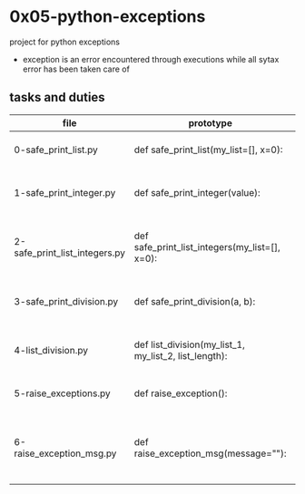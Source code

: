 # 0x05-python-exceptions
project for python exceptions
* exception is an error encountered through executions while all sytax error has been taken care of

## tasks and duties

| file | prototype | duty |
| -----| ---------| -----|
| 0-safe_print_list.py | def safe_print_list(my_list=[], x=0): | prints x elements of a list |
| 1-safe_print_integer.py | def safe_print_integer(value): | prints an integer with "{:d}".format() |
| 2-safe_print_list_integers.py | def safe_print_list_integers(my_list=[], x=0): |  prints the first x elements of a list and only integers |
| 3-safe_print_division.py | def safe_print_division(a, b): | divides 2 integers and prints the result |
| 4-list_division.py | def list_division(my_list_1, my_list_2, list_length): | divides element by element 2 lists |
| 5-raise_exceptions.py | def raise_exception(): | function that raises a type exception |
| 6-raise_exception_msg.py | def raise_exception_msg(message=""): | function that raises a name exception with a message |
